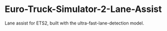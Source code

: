 # Euro-Truck-Simulator-2-Lane-Assist
Lane assist for ETS2, built with the ultra-fast-lane-detection model.

